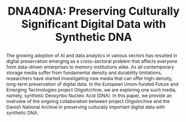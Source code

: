 ---
abstract: 'The growing adoption of AI and data analytics in various sectors has resulted
  in digital preservation emerging as a cross-sectoral problem that affects everyone
  from data-driven enterprises to memory institutions alike. As all contemporary storage
  media suffer from fundamental density and durability limitations, researchers

  have started investigating new media that can offer high-density, long-term preservation
  of digital data. In the European Union-funded Future and Emerging Technologies project
  OligoArchive, we are exploring one such media, namely, synthetic Deoxyribo Nucleic
  Acid (DNA). In this paper, we provide an overview of the ongoing collaboration between
  project OligoArchive and the Danish National Archive in preserving culturally important
  digital data with synthetic DNA.

  '
creators:
- Sella, Omer
- Marinelli, Eugenio
- Appuswamy, Raja
- Ghabach, Eddy
- Heinis, Thomas
- Bolbroe, Thomas
date: null
document_url: https://services.phaidra.univie.ac.at/api/object/o:1424930/download
grand_parent: iPRES
institutions:
- Imperial College London
- Rigsarkivet
- EURECOM
keywords:
- dna storage
- long-term storage
- preservation
- siard-dk
landing_page_url: https://phaidra.univie.ac.at/o:1424930
language: eng
layout: publication
license: CC BY 4.0 International
notes_url: null
parent: iPRES 2021
presentation_url: null
size: 568326
source_name: iPRES
title: 'DNA4DNA: Preserving Culturally Significant Digital Data with Synthetic DNA'
type: paper
year: 2021
---